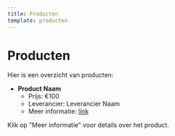 ```yaml
---
title: Producten
template: producten
---
```


# Producten

Hier is een overzicht van producten:

- **Product Naam**
  - Prijs: €100
  - Leverancier: Leverancier Naam
  - Meer informatie: [link](https://www.example.com)

Klik op "Meer informatie" voor details over het product.
